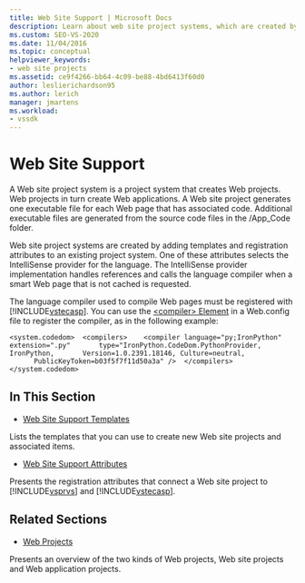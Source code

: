 ```yaml
---
title: Web Site Support | Microsoft Docs
description: Learn about web site project systems, which are created by adding templates and registration attributes to an existing project system.
ms.custom: SEO-VS-2020
ms.date: 11/04/2016
ms.topic: conceptual
helpviewer_keywords:
- web site projects
ms.assetid: ce9f4266-bb64-4c09-be88-4bd6413f60d0
author: leslierichardson95
ms.author: lerich
manager: jmartens
ms.workload:
- vssdk
---
```

# Web Site Support
A Web site project system is a project system that creates Web projects. Web projects in turn create Web applications. A Web site project generates one executable file for each Web page that has associated code. Additional executable files are generated from the source code files in the /App_Code folder.

 Web site project systems are created by adding templates and registration attributes to an existing project system. One of these attributes selects the IntelliSense provider for the language. The IntelliSense provider implementation handles references and calls the language compiler when a smart Web page that is not cached is requested.

 The language compiler used to compile Web pages must be registered with [!INCLUDE[vstecasp](../../code-quality/includes/vstecasp_md.md)]. You can use the [\<compiler> Element](/dotnet/framework/configure-apps/file-schema/compiler/compiler-element) in a Web.config file to register the compiler, as in the following example:

```
<system.codedom>  <compilers>    <compiler language="py;IronPython" extension=".py"       type="IronPython.CodeDom.PythonProvider, IronPython,       Version=1.0.2391.18146, Culture=neutral,       PublicKeyToken=b03f5f7f11d50a3a" />  </compilers></system.codedom>
```

## In This Section
- [Web Site Support Templates](../../extensibility/internals/web-site-support-templates.md)

 Lists the templates that you can use to create new Web site projects and associated items.

- [Web Site Support Attributes](../../extensibility/internals/web-site-support-attributes.md)

 Presents the registration attributes that connect a Web site project to [!INCLUDE[vsprvs](../../code-quality/includes/vsprvs_md.md)] and [!INCLUDE[vstecasp](../../code-quality/includes/vstecasp_md.md)].

## Related Sections
- [Web Projects](../../extensibility/internals/web-projects.md)

 Presents an overview of the two kinds of Web projects, Web site projects and Web application projects.
